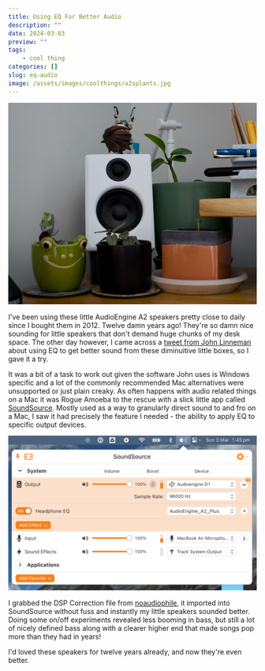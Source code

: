 ```yaml
---
title: Using EQ For Better Audio
description: ""
date: 2024-03-03
preview: ""
tags:
    - cool thing
categories: []
slug: eq-audio
image: /assets/images/coolthings/a2splants.jpg
---
```


![My little AudioEngine A2s surrounded by plants and stationery](/assets/images/coolthings/a2splants.jpg)

I've been using these little AudioEngine A2 speakers pretty close to daily since I bought them in 2012. Twelve damn years ago! They're so damn nice sounding for little speakers that don't demand huge chunks of my desk space. The other day however, I came across a [tweet from John Linneman](https://twitter.com/dark1x/status/1759857299177250910) about using EQ to get better sound from these diminuitive little boxes, so I gave it a try.

<!--more-->

It was a bit of a task to work out given the software John uses is Windows specific and a lot of the commonly recommended Mac alternatives were unsupported or just plain creaky. As often happens with audio related things on a Mac it was Rogue Amoeba to the rescue with a slick little app called [SoundSource](https://rogueamoeba.com/soundsource/). Mostly used as a way to granularly direct sound to and fro on a Mac, I saw it had precisely the feature I needed - the ability to apply EQ to specific output devices.

![SoundSource in action on my Mac](/assets/images/coolthings/soundsource.png)

I grabbed the DSP Correction file from [noaudiophile](https://noaudiophile.com/DSP_Corrections/AudioEngine_A2_Plus.php), it imported into SoundSource without fuss and instantly my little speakers sounded better. Doing some on/off experiments revealed less booming in bass, but still a lot of nicely defined bass along with a clearer higher end that made songs pop more than they had in years! 

I'd loved these speakers for twelve years already, and now they're even better. 